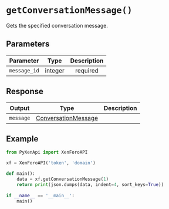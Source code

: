 # ``getConversationMessage()`` 
Gets the specified conversation message.

## Parameters
| Parameter      | Type                          | Description                              |
| :---------: | :----------------------------------: | :----------------------------------: |
| `message_id`       | integer | required

## Response
| Output      | Type                          | Description                                 |
| :---------: | :----------------------------------: | :----------------------------------: |
| `message`       | 	<a href="https://xenforo.com/community/pages/api-endpoints/#type_ConversationMessage">ConversationMessage</a> |                                                       |

## Example
```py linenums="1"
from PyXenApi import XenForoAPI

xf = XenForoAPI('token', 'domain')

def main():
	data = xf.getConversationMessage(1)
	return print(json.dumps(data, indent=4, sort_keys=True))
	
if __name__ == '__main__':
	main()
```